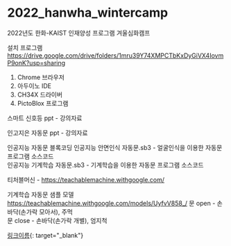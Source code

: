 # 2022_hanwha_wintercamp
2022년도 한화-KAIST 인재양성 프로그램 겨울심화캠프


설치 프로그램  
https://drive.google.com/drive/folders/1mru39Y74XMPCTbKxDyGiVX4IovmP9onK?usp=sharing  
1. Chrome 브라우저  
2. 아두이노 IDE  
3. CH34X 드라이버  
4. PictoBlox 프로그램  


스마트 신호등 ppt - 강의자료  

인고지은 자동문 ppt - 강의자료  

인공지능 자동문 블록코딩 
인공지능 안면인식 자동문.sb3 - 얼굴인식을 이용한 자동문 프로그램 소스코드  
인공지능 기계학습 자동문.sb3 - 기계학습을 이용한 자동문 프로그램 소스코드  

티처블머신 - https://teachablemachine.withgoogle.com/

기계학습 자동문 샘플 모델 
https://teachablemachine.withgoogle.com/models/UyfvV858_/
문 open - 손바닥(손가락 모아서), 주먹  
문 close - 손바닥(손가락 개별), 엄지척  

[링크이름](링크주소){: target="_blank"}
